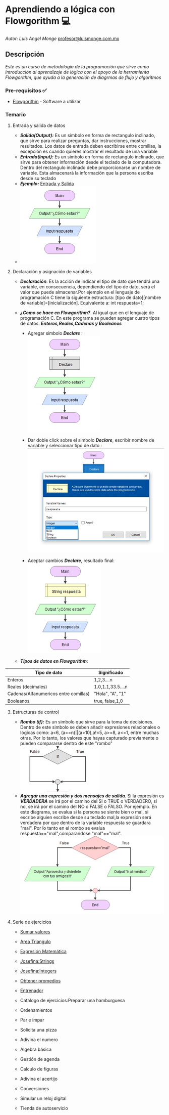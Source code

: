 # Aprendiendo a lógica con Flowgorithm :computer: 

_Autor: Luis Angel Monge_
profesor@luismonge.com.mx

## Descripción

_Este es un curso de metodología de la programación que sirve como introducción al aprendizaje de lógica  con el apoyo de la herramienta  Flowgorithm, que ayuda a la generación de diagrmas de flujo y algoritmos_

### Pre-requisitos :white_check_mark:

* [Flowgorithm](http://www.flowgorithm.org/) - Software a utilizar


### Temario

1. Entrada y salida de datos
	* ***Salida(Output):*** Es un simbolo en forma de rectangulo inclinado, que sirve para realizar preguntas, dar instrucciones, mostrar resultados. Los datos de entrada deben escribirse entre comillas, la excepción es cuando quieres mostrar el resultado de una variable
	* ***Entrada(Input):*** Es un simbolo en forma de rectangulo inclinado, que sirve para obtener información desde el teclado de la computadora. Dentro del rectangulo inclinado debe proporcionarse un nombre de variable. Esta almacenará la información que la persona escriba desde su teclado
	* ***Ejemplo:*** [Entrada y Salida](https://github.com/IamLAM/Flowgorithm/blob/master/Entrada_Salida.fprg)
	* ![alt text](https://github.com/IamLAM/Flowgorithm/blob/master/img/entrada_salida.jpg "ES")

2. Declaración y asignación de variables
	* ***Declaración***: Es la acción de indicar el tipo de dato que tendrá una variable, en consecuencia, dependiendo del tipo de dato, será el valor que puede almacenar.Por ejemplo
	en el lenguaje de programación C tiene la siguiente estructura: [tipo de dato][nombre de variable]=[inicialización]. Equivalente a: int respuesta=1;
	
	* ***¿Como se hace en Flowgorithm?***. Al igual que en el lenguaje de programación C. En este programa se pueden agregar cuatro tipos de datos: ***Enteros,Reales,Cadenas y Booleanos***
	
		* Agregar simbolo ***Declare*** :<br>
		![alt text](https://github.com/IamLAM/Flowgorithm/blob/master/img/agregandoSimboloDeclare.jpg "Agregando simbolo")

		* Dar doble click sobre el simbolo ***Declare***, escribir nombre de variable y seleccionar tipo de dato :
		![alt text](https://github.com/IamLAM/Flowgorithm/blob/master/img/agregandoTipoDatoDeclare.jpg "Agregando tipo de dato")
		* Aceptar cambios  ***Declare***, resultado final:<br>
		![alt text](https://github.com/IamLAM/Flowgorithm/blob/master/img/agregandoDeclareCompleto.jpg "Declare completo")
	
	* ***Tipos de datos en Flowgorithm***: 
	
Tipo de dato | Significado
----------|------------
Enteros | 1,2,3....n
Reales (decimales) | 1.0,1.1,33.5....n
Cadenas(Alfanumericos entre comillas) | "Hola", "A", "1"
Booleanos | true, false,1,0


	
3. Estructuras de control
	* ***Rombo (if):*** Es un simbolo que sirve para la toma de decisiones. Dentro de este simbolo se deben añadir expresiones relacionales o lógicas como: a<6, (a==n)||(a>10),a!=5, a>=8, a<=1, entre muchas otras. Por lo tanto, los valores que hayas capturado previamente o pueden compararse dentro de este "rombo"<br>![alt text](https://github.com/IamLAM/Flowgorithm/blob/master/img/Control.jpg "If")
	* ***Agregar una expresión y dos mensajes de salida***. Si la expresión es ***VERDADERA*** se irá por el camino del SI o TRUE o VERDADERO, si no, se irá por el camino del NO o FALSE o FALSO. Por ejemplo. En este diagrama, se evalua si la persona se siente bien o mal, si escribe alguien escribe desde su teclado mal,la expresión será verdadera por que dentro de la variable respuesta se guardara "mal". Por lo tanto en el rombo se evalua respuesta=="mal",comparandose "mal"=="mal". ![alt text](https://github.com/IamLAM/Flowgorithm/blob/master/img/Control_Respuesta.jpg "Expresiones")


4. Serie de ejercicios
    * [Sumar valores](https://github.com/IamLAM/Flowgorithm/blob/master/01_SumarValores.fprg)
    * [Area Triangulo](https://github.com/IamLAM/Flowgorithm/blob/master/02_AreaTriangulo.fprg) 
    * [Expresión Matemática](https://github.com/IamLAM/Flowgorithm/blob/master/03_Expresi%C3%B3nMatem%C3%A1tica.fprg) 
    * [Josefina:Strings](https://github.com/IamLAM/Flowgorithm/blob/master/04_Josefina.fprg) 
    * [Josefina:Integers](https://github.com/IamLAM/Flowgorithm/blob/master/05_JosefinaN.fprg) 
    * [Obtener promedios](https://github.com/IamLAM/Flowgorithm/blob/master/06_ObtenerPromedio.fprg	) 
	* [Entrenador](https://github.com/IamLAM/Flowgorithm/blob/master/07_Entrenador.fprg) 

 	* Catalogo de ejercicios:Preparar una hamburguesa  
    * Ordenamientos
    * Par e impar
    * Solicita una pizza
    * Adivina el numero
    * Algebra básica
    * Gestión de agenda
    * Calculo de figuras
    * Adivina el acertijo
    * Conversiones 
    * Simular un reloj digital
    * Tienda de autoservicio
